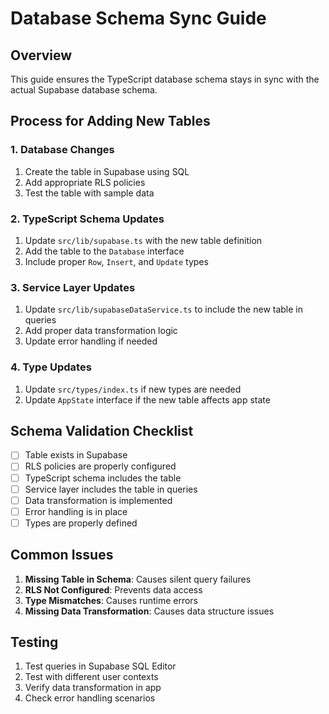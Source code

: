 # Database Schema Sync Guide

## Overview
This guide ensures the TypeScript database schema stays in sync with the actual Supabase database schema.

## Process for Adding New Tables

### 1. Database Changes
1. Create the table in Supabase using SQL
2. Add appropriate RLS policies
3. Test the table with sample data

### 2. TypeScript Schema Updates
1. Update `src/lib/supabase.ts` with the new table definition
2. Add the table to the `Database` interface
3. Include proper `Row`, `Insert`, and `Update` types

### 3. Service Layer Updates
1. Update `src/lib/supabaseDataService.ts` to include the new table in queries
2. Add proper data transformation logic
3. Update error handling if needed

### 4. Type Updates
1. Update `src/types/index.ts` if new types are needed
2. Update `AppState` interface if the new table affects app state

## Schema Validation Checklist

- [ ] Table exists in Supabase
- [ ] RLS policies are properly configured
- [ ] TypeScript schema includes the table
- [ ] Service layer includes the table in queries
- [ ] Data transformation is implemented
- [ ] Error handling is in place
- [ ] Types are properly defined

## Common Issues

1. **Missing Table in Schema**: Causes silent query failures
2. **RLS Not Configured**: Prevents data access
3. **Type Mismatches**: Causes runtime errors
4. **Missing Data Transformation**: Causes data structure issues

## Testing

1. Test queries in Supabase SQL Editor
2. Test with different user contexts
3. Verify data transformation in app
4. Check error handling scenarios

